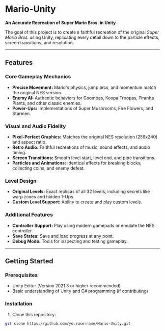 # Mario-Unity

**An Accurate Recreation of Super Mario Bros. in Unity**

The goal of this project is to create a faithful recreation of the original *Super Mario Bros.* using Unity, replicating every detail down to the particle effects, screen transitions, and resolution.

---

## Features

### Core Gameplay Mechanics
- **Precise Movement:** Mario's physics, jump arcs, and momentum match the original NES version.
- **Enemy AI:** Authentic behaviors for Goombas, Koopa Troopas, Piranha Plants, and other classic enemies.
- **Power-Ups:** Implementations of Super Mushrooms, Fire Flowers, and Starmen.

### Visual and Audio Fidelity
- **Pixel-Perfect Graphics:** Matches the original NES resolution (256x240) and aspect ratio.
- **Retro Audio:** Faithful recreations of music, sound effects, and audio timing.
- **Screen Transitions:** Smooth level start, level end, and pipe transitions.
- **Particles and Animations:** Identical effects for breaking blocks, collecting coins, and enemy defeat.

### Level Design
- **Original Levels:** Exact replicas of all 32 levels, including secrets like warp zones and hidden 1-Ups.
- **Custom Level Support:** Ability to create and play custom levels.

### Additional Features
- **Controller Support:** Play using modern gamepads or emulate the NES controller.
- **Save States:** Save and load progress at any point.
- **Debug Mode:** Tools for inspecting and testing gameplay.

---

## Getting Started

### Prerequisites
- Unity Editor (Version 2021.3 or higher recommended)
- Basic understanding of Unity and C# programming (if contributing)

### Installation
1. Clone this repository:
```bash
git clone https://github.com/yourusername/Mario-Unity.git
